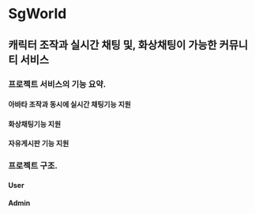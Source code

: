 # SgWorld
## 캐릭터 조작과 실시간 채팅 및, 화상채팅이 가능한 커뮤니티 서비스

### 프로젝트 서비스의 기능 요약.
  ####  아바타 조작과 동시에 실시간 채팅기능 지원
  ####  화상채팅기능 지원
  ####  자유게시판 기능 지원
### 프로젝트 구조.
  ####  User
  ####  Admin
